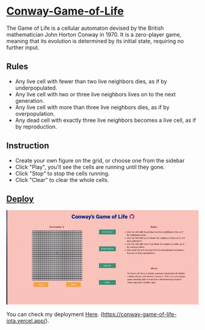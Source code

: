 # [Conway-Game-of-Life](https://conway-game-of-life-iota.vercel.app/)

The Game of Life is a cellular automaton devised by the British mathematician John Horton Conway in 1970. It is a zero-player game, meaning that its evolution is determined by its initial state, requiring no further input.

## Rules

- Any live cell with fewer than two live neighbors dies, as if by underpopulated.
- Any live cell with two or three live neighbors lives on to the next generation.
- Any live cell with more than three live neighbors dies, as if by overpopulation.
- Any dead cell with exactly three live neighbors becomes a live cell, as if by reproduction.

## Instruction

- Create your own figure on the grid, or choose one from the sidebar
- Click "Play", you'll see the cells are running until they gone.
- Click "Stop" to stop the cells running.
- Click "Clear" to clear the whole cells.

## [Deploy](https://conway-game-of-life-iota.vercel.app/)

![conway game App](conway-demo.gif)

You can check my deployment [Here](https://conway-game-of-life-iota.vercel.app/).
(https://conway-game-of-life-iota.vercel.app/).
